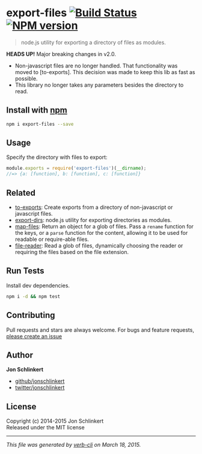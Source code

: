 # export-files  [![Build Status](https://travis-ci.org/jonschlinkert/export-files.svg)](https://travis-ci.org/jonschlinkert/export-files)  [![NPM version](https://badge.fury.io/js/export-files.svg)](http://badge.fury.io/js/export-files)

> node.js utility for exporting a directory of files as modules.

**HEADS UP!** Major breaking changes in v2.0. 

- Non-javascript files are no longer handled. That functionality was moved to [to-exports]. This decision was made to keep this lib as fast as possible.
- This library no longer takes any parameters besides the directory to read. 

## Install with [npm](npmjs.org)

```bash
npm i export-files --save
```

## Usage

Specify the directory with files to export:

```js
module.exports = require('export-files')(__dirname);
//=> {a: [function], b: [function], c: [function]}
```

## Related
* [to-exports](https://github.com/jonschlinkert/to-exports): Create exports from a directory of non-javascript or javascript files.
* [export-dirs](https://github.com/jonschlinkert/export-dirs): node.js utility for exporting directories as modules.
* [map-files](https://github.com/jonschlinkert/map-files): Return an object for a glob of files. Pass a `rename` function for the keys, or a `parse` function for the content, allowing it to be used for readable or require-able files.
* [file-reader](https://github.com/jonschlinkert/file-reader): Read a glob of files, dynamically choosing the reader or requiring the files based on the file extension.

## Run Tests
Install dev dependencies.

```bash
npm i -d && npm test
```

## Contributing
Pull requests and stars are always welcome. For bugs and feature requests, [please create an issue](https://github.com/jonschlinkert/export-files/issues)

## Author

**Jon Schlinkert**
 
+ [github/jonschlinkert](https://github.com/jonschlinkert)
+ [twitter/jonschlinkert](http://twitter.com/jonschlinkert) 

## License
Copyright (c) 2014-2015 Jon Schlinkert  
Released under the MIT license

***

_This file was generated by [verb-cli](https://github.com/assemble/verb-cli) on March 18, 2015._
<!-- deps:mocha -->